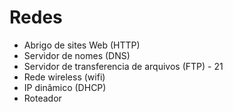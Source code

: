 # Redes

- Abrigo de sites Web (HTTP)
- Servidor de nomes (DNS)
- Servidor de transferencia de arquivos (FTP) - 21
- Rede wireless (wifi)
- IP dinâmico (DHCP)
- Roteador